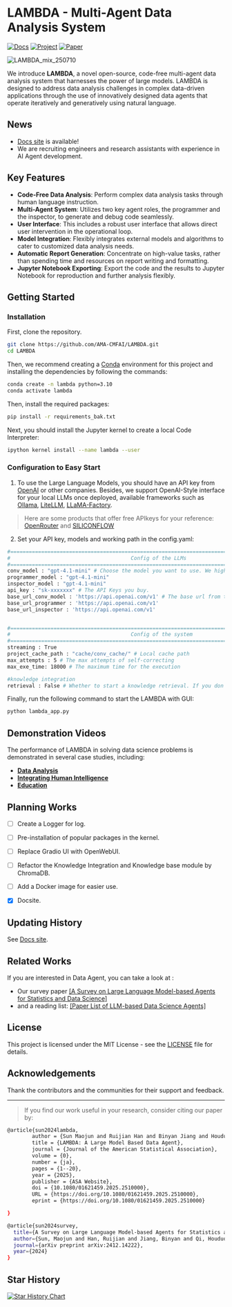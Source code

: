 # LAMBDA - Multi-Agent Data Analysis System
[![Docs](https://img.shields.io/badge/Docs-Online-blue)](https://ama-cmfai.github.io/LAMBDA-Docs/#/)
[![Project](https://img.shields.io/badge/Project-Webpage-brightgreen)](https://www.polyu.edu.hk/ama/cmfai/lambda.html)
[![Paper](https://img.shields.io/badge/Paper-arXiv-red)](https://arxiv.org/pdf/2407.17535)

<body>
<!-- <img src="https://github.com/user-attachments/assets/df454158-79e4-4da4-ae03-eb687fe02f16" style="width: 80%"> -->
<!-- <p align="center">
  <img src="https://github.com/user-attachments/assets/6f6d49ef-40b7-46f2-88ae-b8f6d9719c3a" style="width: 600px;">
  ![lambda_mix](https://github.com/user-attachments/assets/db5574aa-9441-4c9d-b44d-3b225d11e0cc)
</p> -->
  
![LAMBDA_mix_250710](https://github.com/user-attachments/assets/5cdc113b-7d26-4328-8911-d421081f98ce)


We introduce **LAMBDA**, a novel open-source, code-free multi-agent data analysis system that harnesses the power of large models. LAMBDA is designed to address data analysis challenges in complex data-driven applications through the use of innovatively designed data agents that operate iteratively and generatively using natural language.

## News
- [Docs site](https://ama-cmfai.github.io/LAMBDA-Docs/#/) is available!
- We are recruiting engineers and research assistants with experience in AI Agent development.

## Key Features

- **Code-Free Data Analysis**: Perform complex data analysis tasks through human language instruction.
- **Multi-Agent System**: Utilizes two key agent roles, the programmer and the inspector, to generate and debug code seamlessly.
- **User Interface**: This includes a robust user interface that allows direct user intervention in the operational loop.
- **Model Integration**: Flexibly integrates external models and algorithms to cater to customized data analysis needs.
- **Automatic Report Generation**: Concentrate on high-value tasks, rather than spending time and resources on report writing and formatting.
- **Jupyter Notebook Exporting**: Export the code and the results to Jupyter Notebook for reproduction and further analysis flexibly.

## Getting Started
### Installation
First, clone the repository.

```bash
git clone https://github.com/AMA-CMFAI/LAMBDA.git
cd LAMBDA
```

Then, we recommend creating a [Conda](https://docs.conda.io/en/latest/) environment for this project and installing the dependencies by following the commands:
```bash
conda create -n lambda python=3.10
conda activate lambda
```

Then, install the required packages:
```bash
pip install -r requirements_bak.txt
```

Next, you should install the Jupyter kernel to create a local Code Interpreter:
```bash
ipython kernel install --name lambda --user
```

### Configuration to Easy Start
1. To use the Large Language Models, you should have an API key from [OpenAI](https://openai.com/api/pricing/) or other companies. Besides, we support OpenAI-Style interface for your local LLMs once deployed, available frameworks such as [Ollama](https://ollama.com/), [LiteLLM](https://docs.litellm.ai/docs/), [LLaMA-Factory](https://github.com/hiyouga/LLaMA-Factory).
> Here are some products that offer free APIkeys for your reference: [OpenRouter](https://openrouter.ai/) and [SILICONFLOW](https://siliconflow.cn/)
2. Set your API key, models and working path in the config.yaml:
```bash
#================================================================================================
#                                       Config of the LLMs
#================================================================================================
conv_model : "gpt-4.1-mini" # Choose the model you want to use. We highly recommned using the advanced model.
programmer_model : "gpt-4.1-mini" 
inspector_model : "gpt-4.1-mini"
api_key : "sk-xxxxxxx" # The API Keys you buy.
base_url_conv_model : 'https://api.openai.com/v1' # The base url from the provider.
base_url_programmer : 'https://api.openai.com/v1'
base_url_inspector : 'https://api.openai.com/v1'


#================================================================================================
#                                       Config of the system
#================================================================================================
streaming : True
project_cache_path : "cache/conv_cache/" # Local cache path
max_attempts : 5 # The max attempts of self-correcting
max_exe_time: 18000 # The maximum time for the execution

#knowledge integration
retrieval : False # Whether to start a knowledge retrieval. If you don't create your knowledge base, you should set it to False
```


Finally, run the following command to start the LAMBDA with GUI:
```bash
python lambda_app.py
```


## Demonstration Videos

The performance of LAMBDA in solving data science problems is demonstrated in several case studies, including:
- **[Data Analysis](https://www.polyu.edu.hk/ama/cmfai/files/lambda/lambda.mp4)**
- **[Integrating Human Intelligence](https://www.polyu.edu.hk/ama/cmfai/files/lambda/knw.mp4)**
- **[Education](https://www.polyu.edu.hk/ama/cmfai/files/lambda/LAMBDA_education.mp4)**


## Planning Works
- [ ] Create a Logger for log.
- [ ] Pre-installation of popular packages in the kernel.
- [ ] Replace Gradio UI with OpenWebUI.
- [ ] Refactor the Knowledge Integration and Knowledge base module by ChromaDB.
- [ ] Add a Docker image for easier use.
- [x] Docsite.


## Updating History
See [Docs site](https://ama-cmfai.github.io/LAMBDA-Docs/#/).


## Related Works
If you are interested in Data Agent, you can take a look at :
- Our survey paper [[A Survey on Large Language Model-based Agents for Statistics and Data Science]](https://www.arxiv.org/pdf/2412.14222)
- and a reading list: [[Paper List of LLM-based Data Science Agents]](https://github.com/Stephen-SMJ/Reading-List-of-Large-Language-Model-Based-Data-Science-Agent)


## License

This project is licensed under the MIT License - see the [LICENSE](LICENSE) file for details.



## Acknowledgements

Thank the contributors and the communities for their support and feedback.

---

> If you find our work useful in your research, consider citing our paper by:



```bash
@article{sun2024lambda,
        author = {Sun Maojun and Ruijian Han and Binyan Jiang and Houduo Qi and Defeng Sun and Yancheng Yuan and Jian Huang and},
        title = {LAMBDA: A Large Model Based Data Agent},
        journal = {Journal of the American Statistical Association},
        volume = {0},
        number = {ja},
        pages = {1--20},
        year = {2025},
        publisher = {ASA Website},
        doi = {10.1080/01621459.2025.2510000},
        URL = {https://doi.org/10.1080/01621459.2025.2510000},
        eprint = {https://doi.org/10.1080/01621459.2025.2510000}

}

@article{sun2024survey,
  title={A Survey on Large Language Model-based Agents for Statistics and Data Science},
  author={Sun, Maojun and Han, Ruijian and Jiang, Binyan and Qi, Houduo and Sun, Defeng and Yuan, Yancheng and Huang, Jian},
  journal={arXiv preprint arXiv:2412.14222},
  year={2024}
}
```
## Star History

[![Star History Chart](https://api.star-history.com/svg?repos=Stephen-SMJ/LAMBDA&type=Timeline)](https://star-history.com/#Stephen-SMJ/LAMBDA&Timeline)
</body>
